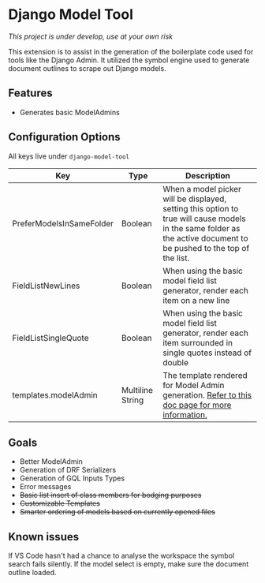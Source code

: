 # Django Model Tool

*This project is under develop, use at your own risk*

This extension is to assist in the generation of the boilerplate code used for tools like the Django Admin. It utilized the symbol engine used to generate document outlines to scrape out Django models.

## Features

* Generates basic ModelAdmins

## Configuration Options

All keys live under `django-model-tool`

Key                      | Type             | Description
-------------------------|------------------|------------
PreferModelsInSameFolder | Boolean          | When a model picker will be displayed, setting this option to true will cause models in the same folder as the active document to be pushed to the top of the list.
FieldListNewLines        | Boolean          | When using the basic model field list generator, render each item on a new line
FieldListSingleQuote     | Boolean          | When using the basic model field list generator, render each item surrounded in single quotes instead of double
templates.modelAdmin     | Multiline String | The template rendered for Model Admin generation. [Refer to this doc page for more information.](https://github.com/PrivateButts/Django-Model-Tool/blob/main/docs/templates.md#model-admin)

## Goals

* Better ModelAdmin
* Generation of DRF Serializers
* Generation of GQL Inputs Types
* Error messages
* ~~Basic list insert of class members for bodging purposes~~
* ~~Customizable Templates~~
* ~~Smarter ordering of models based on currently opened files~~

## Known issues

If VS Code hasn't had a chance to analyse the workspace the symbol search fails silently. If the model select is empty, make sure the document outline loaded.